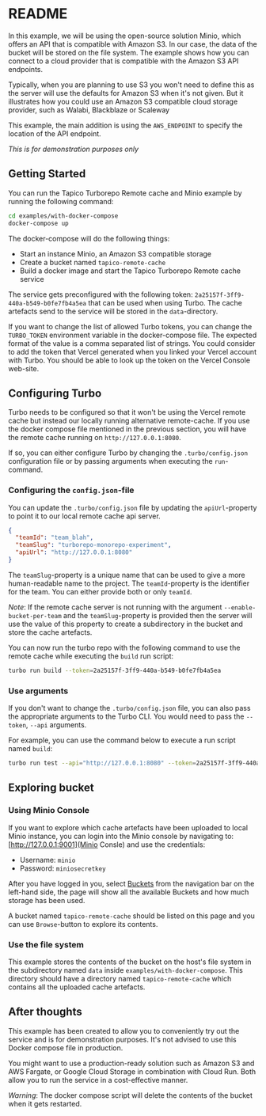 # README

In this example, we will be using the open-source solution Minio, which offers an API that is compatible with Amazon S3. In our case, the data of the bucket will be stored on the file system. The example shows how you can connect to a cloud provider that is compatible with the Amazon S3 API endpoints. 

Typically, when you are planning to use S3 you won't need to define this as the server will use the defaults for Amazon S3 when it's not given. But it illustrates how you could use an Amazon S3 compatible cloud storage provider, such as Walabi, Blackblaze or Scaleway

This example, the main addition is using the `AWS_ENDPOINT` to specify the location of the API endpoint. 

*This is for demonstration purposes only*

## Getting Started

You can run the Tapico Turborepo Remote cache and Minio example by running the
following command:

```bash
cd examples/with-docker-compose
docker-compose up
```

The  docker-compose will do the following things:

* Start an instance Minio, an Amazon S3 compatible storage
* Create a bucket named `tapico-remote-cache`
* Build a docker image and start the Tapico Turborepo Remote cache service

The service gets preconfigured with the following token: `2a25157f-3ff9-440a-b549-b0fe7fb4a5ea`
that can be used when using Turbo. The cache artefacts send to the service will
be stored in the `data`-directory.

If you want to change the list of allowed Turbo tokens, you can change the `TURBO_TOKEN`
environment variable in the docker-compose file. The expected format of the value is
a comma separated list of strings. You could consider to add the token that Vercel
generated when you linked your Vercel account with Turbo. You should be able to
look up the token on the Vercel Console web-site.

## Configuring Turbo

Turbo needs to be configured so that it won't be using the Vercel remote cache but
instead our locally running alternative remote-cache. If you use the docker compose
file mentioned in the previous section, you will have the remote cache running on
`http://127.0.0.1:8080`.

If so, you can either configure Turbo by changing the `.turbo/config.json` configuration
file or by passing arguments when executing the `run`-command.

### Configuring the `config.json`-file

You can update the `.turbo/config.json` file by updating the `apiUrl`-property
to point it to our local remote cache api server.

```json
{
  "teamId": "team_blah",
  "teamSlug": "turborepo-monorepo-experiment",
  "apiUrl": "http://127.0.0.1:8080"
}
```

The `teamSlug`-property is a unique name that can be used to give a more human-readable
name to the project.  The `teamId`-property is the identifier for the team. You can either
provide both or only `teamId`.

*Note*: If the remote cache server is not running with the argument `--enable-bucket-per-team`
and the `teamSlug`-property is provided then the server will use the value of this property
to create a subdirectory in the bucket and store the cache artefacts.

You can now run the turbo repo with the following command to use the remote cache
while executing the `build` run script:

```bash
turbo run build --token=2a25157f-3ff9-440a-b549-b0fe7fb4a5ea
```

### Use arguments

If you don't want to change the `.turbo/config.json` file, you can also pass the appropriate
arguments to the Turbo CLI. You would need to pass the `--token`, `--api` arguments.

For example, you can use the command below to execute a run script named `build`:

```bash
turbo run test --api="http://127.0.0.1:8080" --token=2a25157f-3ff9-440a-b549-b0fe7fb4a5ea -vvv
```

## Exploring bucket

### Using Minio Console

If you want to explore which cache artefacts have been uploaded to local Minio instance,
you can login into the Minio console by navigating to: [http://127.0.0.1:9001](Minio Consle)
and use the credentials:

* Username: `minio`
* Password: `miniosecretkey`

After you have logged in you, select [Buckets](127.0.0.1:9001/buckets) from the
navigation bar on the left-hand side, the page will show all the available Buckets
and how much storage has been used.

A bucket named `tapico-remote-cache` should be listed on this page and you can
use `Browse`-button to explore its contents.

### Use the file system

This example stores the contents of the bucket on the host's file system in the
subdirectory named `data` inside `examples/with-docker-compose`. This directory
should have a directory named `tapico-remote-cache` which contains all the
uploaded cache artefacts.

## After thoughts

This example has been created to allow you to conveniently try out the service and
is for demonstration purposes. It's not advised to use this Docker compose file in
production.

You might want to use a production-ready solution such as Amazon S3
and AWS Fargate, or Google Cloud Storage in combination with Cloud Run. Both allow
you to run the service in a cost-effective manner.

*Warning*: The docker compose script will delete the contents of the bucket
when it gets restarted.
